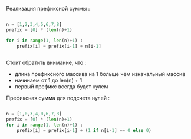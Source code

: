 
Реализация префиксной суммы : 

```python

n = [1,2,3,4,5,6,7,8]
prefix = [0] * (len(n)+1)

for i in range(1, len(n)+1) : 
    prefix[i] = prefix[i-1] + n[i-1]
    

```

Стоит обратить внимание, что : 
- длина префиксного массива на 1 больше чем изначальный массив
- начинаем от 1 до len(n) + 1 
- первый префикс всегда будет нулем 



Префиксная сумма для подсчета нулей : 

```python

n = [1,0,3,4,0,6,7,8]
prefix = [0] * (len(n)+1)
for i in range(1, len(n)+1) : 
    prefix[i] = prefix[i-1] + (1 if n[i-1] == 0 else 0)
    


```



